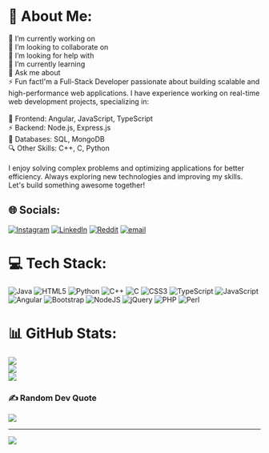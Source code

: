 # 💫 About Me:
🔭 I’m currently working on<br>👯 I’m looking to collaborate on<br>🤝 I’m looking for help with<br>🌱 I’m currently learning<br>💬 Ask me about<br>⚡ Fun factI'm a Full-Stack Developer passionate about building scalable and high-performance web applications. I have experience working on real-time web development projects, specializing in:<br><br>🚀 Frontend: Angular, JavaScript, TypeScript<br>⚡ Backend: Node.js, Express.js<br>💾 Databases: SQL, MongoDB<br>🔍 Other Skills: C++, C, Python<br><br>I enjoy solving complex problems and optimizing applications for better efficiency. Always exploring new technologies and improving my skills. Let's build something awesome together!


## 🌐 Socials:
[![Instagram](https://img.shields.io/badge/Instagram-%23E4405F.svg?logo=Instagram&logoColor=white)](https://instagram.com/dev_chan08) [![LinkedIn](https://img.shields.io/badge/LinkedIn-%230077B5.svg?logo=linkedin&logoColor=white)](https://linkedin.com/in/chandrakumar-s-b26368242) [![Reddit](https://img.shields.io/badge/Reddit-%23FF4500.svg?logo=Reddit&logoColor=white)](https://reddit.com/user/jonsnow_aka_chan) [![email](https://img.shields.io/badge/Email-D14836?logo=gmail&logoColor=white)](mailto:chandrakumar.developer@gmail.com) 

# 💻 Tech Stack:
![Java](https://img.shields.io/badge/java-%23ED8B00.svg?style=for-the-badge&logo=openjdk&logoColor=white) ![HTML5](https://img.shields.io/badge/html5-%23E34F26.svg?style=for-the-badge&logo=html5&logoColor=white) ![Python](https://img.shields.io/badge/python-3670A0?style=for-the-badge&logo=python&logoColor=ffdd54) ![C++](https://img.shields.io/badge/c++-%2300599C.svg?style=for-the-badge&logo=c%2B%2B&logoColor=white) ![C](https://img.shields.io/badge/c-%2300599C.svg?style=for-the-badge&logo=c&logoColor=white) ![CSS3](https://img.shields.io/badge/css3-%231572B6.svg?style=for-the-badge&logo=css3&logoColor=white) ![TypeScript](https://img.shields.io/badge/typescript-%23007ACC.svg?style=for-the-badge&logo=typescript&logoColor=white) ![JavaScript](https://img.shields.io/badge/javascript-%23323330.svg?style=for-the-badge&logo=javascript&logoColor=%23F7DF1E) ![Angular](https://img.shields.io/badge/angular-%23DD0031.svg?style=for-the-badge&logo=angular&logoColor=white) ![Bootstrap](https://img.shields.io/badge/bootstrap-%238511FA.svg?style=for-the-badge&logo=bootstrap&logoColor=white) ![NodeJS](https://img.shields.io/badge/node.js-6DA55F?style=for-the-badge&logo=node.js&logoColor=white) ![jQuery](https://img.shields.io/badge/jquery-%230769AD.svg?style=for-the-badge&logo=jquery&logoColor=white) ![PHP](https://img.shields.io/badge/php-%23777BB4.svg?style=for-the-badge&logo=php&logoColor=white) ![Perl](https://img.shields.io/badge/perl-%2339457E.svg?style=for-the-badge&logo=perl&logoColor=white)
# 📊 GitHub Stats:
![](https://github-readme-stats.vercel.app/api?username=Chan-08&theme=dark&hide_border=false&include_all_commits=true&count_private=true)<br/>
![](https://github-readme-streak-stats.herokuapp.com/?user=Chan-08&theme=dark&hide_border=false)<br/>
![](https://github-readme-stats.vercel.app/api/top-langs/?username=Chan-08&theme=dark&hide_border=false&include_all_commits=true&count_private=true&layout=compact)

### ✍️ Random Dev Quote
![](https://quotes-github-readme.vercel.app/api?type=horizontal&theme=radical)

---
[![](https://visitcount.itsvg.in/api?id=Chan-08&icon=0&color=0)](https://visitcount.itsvg.in)
